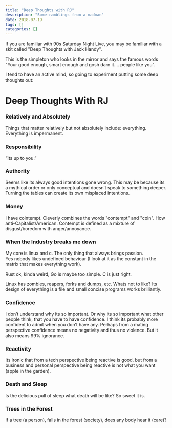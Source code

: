 ```yaml
---
title: "Deep Thoughts with RJ"
description: "Some ramblings from a madman"
date: 2018-07-19
tags: []
categories: []
---
```


If you are familiar with 90s Saturday Night Live, you may be familiar with a skit called "Deep Thoughts with Jack Handy".

This is the simpleton who looks in the mirror and says the famous words "Your good enough, smart enough and gosh darn it.... people like you".

I tend to have an active mind, so going to experiment putting some deep thoughts out:

# Deep Thoughts With RJ

### Relatively and Absolutely
Things that matter relatively but not absolutely include: everything. Everything is impermanent.

### Responsibility
“Its up to you.”

### Authority
Seems like its always good intentions gone wrong.  This may be because its a mythical order or only conceptual and doesn’t speak to something deeper.  Turning the tables can create its own misplaced intentions.

### Money
I have cointempt.  Cleverly combines the words "contempt" and "coin".  How anti-Capitalist/American. Contempt is defined as a mixture of disgust/boredom with anger/annoyance.

### When the Industry breaks me down
My core is linux and c.  The only thing that always brings passion.  
Yes nobody likes undefined behaviour (I look at it as the constant in the matrix that makes everything work).  

Rust ok, kinda weird, Go is maybe too simple.  C is just right.

Linux has zombies, reapers, forks and dumps, etc. Whats not to like?  Its design of everything is a file and small concise programs works brilliantly.

### Confidence
I don’t understand why its so important.  Or why its so important what other people think, that you have to have confidence.
I think its probably more confident to admit when you don’t have any.  Perhaps from a mating perspective confidence means no negativity and thus no violence.  But it also means 99% ignorance.

###  Reactivity
Its ironic that from a tech perspective being reactive is good, but from a business and personal perspective being reactive is not what you want (apple in the garden).

### Death and Sleep
Is the delicious pull of sleep what death will be like?  So sweet it is.

### Trees in the Forest
If a tree (a person), falls in the forest (society), does any body hear it (care)?




